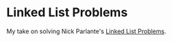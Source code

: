 Linked List Problems
==

My take on solving Nick Parlante's [Linked List Problems](http://cslibrary.stanford.edu/105/).
